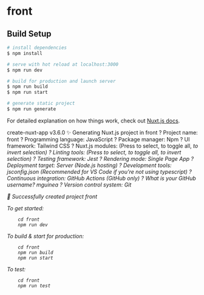 # front

## Build Setup

```bash
# install dependencies
$ npm install

# serve with hot reload at localhost:3000
$ npm run dev

# build for production and launch server
$ npm run build
$ npm run start

# generate static project
$ npm run generate
```

For detailed explanation on how things work, check out [Nuxt.js docs](https://nuxtjs.org).

create-nuxt-app v3.6.0
✨  Generating Nuxt.js project in front
? Project name: front
? Programming language: JavaScript
? Package manager: Npm
? UI framework: Tailwind CSS
? Nuxt.js modules: (Press <space> to select, <a> to toggle all, <i> to invert selection)
? Linting tools: (Press <space> to select, <a> to toggle all, <i> to invert selection)
? Testing framework: Jest
? Rendering mode: Single Page App
? Deployment target: Server (Node.js hosting)
? Development tools: jsconfig.json (Recommended for VS Code if you're not using typescript)
? Continuous integration: GitHub Actions (GitHub only)
? What is your GitHub username? mguinea
? Version control system: Git

🎉  Successfully created project front

To get started:

        cd front
        npm run dev

To build & start for production:

        cd front
        npm run build
        npm run start

To test:

        cd front
        npm run test

